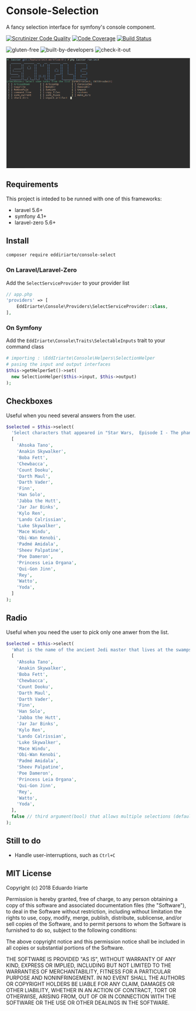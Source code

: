 # Console-Selection

A fancy selection interface for symfony's console component.

[![Scrutinizer Code Quality](https://scrutinizer-ci.com/g/eddiriarte/console-select/badges/quality-score.png?b=master)](https://scrutinizer-ci.com/g/eddiriarte/console-select/?branch=master)
[![Code Coverage](https://scrutinizer-ci.com/g/eddiriarte/console-select/badges/coverage.png?b=master)](https://scrutinizer-ci.com/g/eddiriarte/console-select/?branch=master)
[![Build Status](https://scrutinizer-ci.com/g/eddiriarte/console-select/badges/build.png?b=master)](https://scrutinizer-ci.com/g/eddiriarte/console-select/build-status/master)

![gluten-free](http://forthebadge.com/images/badges/gluten-free.svg)
![built-by-developers](http://forthebadge.com/images/badges/built-by-developers.svg)
![check-it-out](http://forthebadge.com/images/badges/check-it-out.svg)

![Sample](docs/sample.gif)

## Requirements 

This project is inteded to be runned with one of this frameworks:

- laravel 5.6+
- symfony 4.1+
- laravel-zero 5.6+


## Install

```sh
composer require eddiriarte/console-select
```

### On Laravel/Laravel-Zero

Add the `SelectServiceProvider` to your provider list

```php
// app.php
'providers' => [
    EddIriarte\Console\Providers\SelectServiceProvider::class,
],
```

### On Symfony

Add the `EddIriarte\Console\Traits\SelectableInputs` trait to your command class

```php
# importing : \EddIriarte\Console\Helpers\SelectionHelper
# pasing the input and output interfaces
$this->getHelperSet()->set(
  new SelectionHelper($this->input, $this->output)
);
```

## Checkboxes

Useful when you need several answers from the user.

```php
$selected = $this->select(
  'Select characters that appeared in "Star Wars,  Episode I - The phantom menace"',
  [
    'Ahsoka Tano',
    'Anakin Skywalker',
    'Boba Fett',
    'Chewbacca',
    'Count Dooku',
    'Darth Maul',
    'Darth Vader',
    'Finn',
    'Han Solo',
    'Jabba the Hutt',
    'Jar Jar Binks',
    'Kylo Ren',
    'Lando Calrissian',
    'Luke Skywalker',
    'Mace Windu',
    'Obi-Wan Kenobi',
    'Padmé Amidala',
    'Sheev Palpatine',
    'Poe Dameron',
    'Princess Leia Organa',
    'Qui-Gon Jinn',
    'Rey',
    'Watto',
    'Yoda',
  ]
);
```

## Radio

Useful when you need the user to pick only one anwer from the list.

```php
$selected = $this->select(
  'What is the name of the ancient Jedi master that lives at the swamps of Dagobah',
  [
    'Ahsoka Tano',
    'Anakin Skywalker',
    'Boba Fett',
    'Chewbacca',
    'Count Dooku',
    'Darth Maul',
    'Darth Vader',
    'Finn',
    'Han Solo',
    'Jabba the Hutt',
    'Jar Jar Binks',
    'Kylo Ren',
    'Lando Calrissian',
    'Luke Skywalker',
    'Mace Windu',
    'Obi-Wan Kenobi',
    'Padmé Amidala',
    'Sheev Palpatine',
    'Poe Dameron',
    'Princess Leia Organa',
    'Qui-Gon Jinn',
    'Rey',
    'Watto',
    'Yoda',
  ],
  false // third argument(bool) that allows multiple selections (default: true)
);
```

## Still to do

- Handle user-interruptions, such as `Ctrl+C`

## MIT License

Copyright (c) 2018 Eduardo Iriarte

Permission is hereby granted, free of charge, to any person obtaining a copy
of this software and associated documentation files (the "Software"), to deal
in the Software without restriction, including without limitation the rights
to use, copy, modify, merge, publish, distribute, sublicense, and/or sell
copies of the Software, and to permit persons to whom the Software is
furnished to do so, subject to the following conditions:

The above copyright notice and this permission notice shall be included in all
copies or substantial portions of the Software.

THE SOFTWARE IS PROVIDED "AS IS", WITHOUT WARRANTY OF ANY KIND, EXPRESS OR
IMPLIED, INCLUDING BUT NOT LIMITED TO THE WARRANTIES OF MERCHANTABILITY,
FITNESS FOR A PARTICULAR PURPOSE AND NONINFRINGEMENT. IN NO EVENT SHALL THE
AUTHORS OR COPYRIGHT HOLDERS BE LIABLE FOR ANY CLAIM, DAMAGES OR OTHER
LIABILITY, WHETHER IN AN ACTION OF CONTRACT, TORT OR OTHERWISE, ARISING FROM,
OUT OF OR IN CONNECTION WITH THE SOFTWARE OR THE USE OR OTHER DEALINGS IN THE
SOFTWARE.